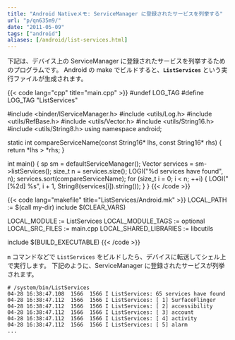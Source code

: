 ```yaml
---
title: "Android Nativeメモ: ServiceManager に登録されたサービスを列挙する"
url: "p/qn635m9/"
date: "2011-05-09"
tags: ["android"]
aliases: [/android/list-services.html]
---
```


下記は、デバイス上の ServiceManager に登録されたサービスを列挙するためのプログラムです。
Android の make でビルドすると、**`ListServices`** という実行ファイルが生成されます。

{{< code lang="cpp" title="main.cpp" >}}
#undef LOG_TAG
#define LOG_TAG "ListServices"

#include <binder/IServiceManager.h>
#include <utils/Log.h>
#include <utils/RefBase.h>
#include <utils/Vector.h>
#include <utils/String16.h>
#include <utils/String8.h>
using namespace android;

static int compareServiceName(const String16* lhs, const String16* rhs) {
    return *lhs > *rhs;
}

int main() {
    sp<IServiceManager> sm = defaultServiceManager();
    Vector<String16> services = sm->listServices();
    size_t n = services.size();
    LOGI("%d services have found", n);
    services.sort(compareServiceName);
    for (size_t i = 0; i < n; ++i) {
        LOGI("[%2d] %s", i + 1, String8(services[i]).string());
    }
}
{{< /code >}}

{{< code lang="makefile" title="ListServices/Android.mk" >}}
LOCAL_PATH := $(call my-dir)
include $(CLEAR_VARS)

LOCAL_MODULE := ListServices
LOCAL_MODULE_TAGS := optional
LOCAL_SRC_FILES := main.cpp
LOCAL_SHARED_LIBRARIES := libcutils

include $(BUILD_EXECUTABLE)
{{< /code >}}

`m` コマンドなどで `ListServices` をビルドしたら、デバイスに転送してシェル上で実行します。
下記のように、ServiceManager に登録されたサービスが列挙されます。

```
# /system/bin/ListServices
04-28 16:38:47.108  1566  1566 I ListServices: 65 services have found
04-28 16:38:47.112  1566  1566 I ListServices: [ 1] SurfaceFlinger
04-28 16:38:47.112  1566  1566 I ListServices: [ 2] accessibility
04-28 16:38:47.112  1566  1566 I ListServices: [ 3] account
04-28 16:38:47.112  1566  1566 I ListServices: [ 4] activity
04-28 16:38:47.112  1566  1566 I ListServices: [ 5] alarm
...
```

